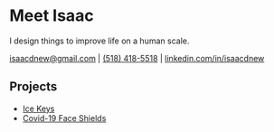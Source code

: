 # Meet Isaac

I design things to improve life on a human scale.

[isaacdnew@gmail.com](mailto:isaacdnew@gmail.com) | [(518) 418-5518](tel:1-518-418-5518) | [linkedin.com/in/isaacdnew](https://www.linkedin.com/in/isaacdnew)

## Projects

- [Ice Keys](projects/ice-keys.md)
- [Covid-19 Face Shields](projects/covid-shields.md)

